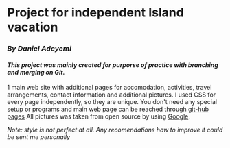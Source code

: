 # Project for independent Island vacation 
### *By Daniel Adeyemi*
#### *This project was mainly created for purporse of practice with branching and merging on Git.*
1 main web site with additional pages for accomodation, activities, travel arrangements, contact information and additional pictures. I used CSS for every page independently, so they are unique. You don't need any special setup or programs and main web page can be reached through [git-hub pages](https://danieladeyemi.github.io/Island-project/) 
All pictures was taken from open source by using [Google](google.com).

*Note: style is not perfect at all. Any recomendations how to improve it could be sent me personally*


